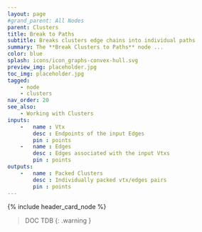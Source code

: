 ```yaml
---
layout: page
#grand_parent: All Nodes
parent: Clusters
title: Break to Paths
subtitle: Breaks clusters edge chains into individual paths
summary: The **Break Clusters to Paths** node ...
color: blue
splash: icons/icon_graphs-convex-hull.svg
preview_img: placeholder.jpg
toc_img: placeholder.jpg
tagged: 
    - node
    - clusters
nav_order: 20
see_also:
    - Working with Clusters
inputs:
    -   name : Vtx
        desc : Endpoints of the input Edges
        pin : points
    -   name : Edges
        desc : Edges associated with the input Vtxs
        pin : points
outputs:
    -   name : Packed Clusters
        desc : Individually packed vtx/edges pairs
        pin : points
---
```


{% include header_card_node %}

> DOC TDB
{: .warning }